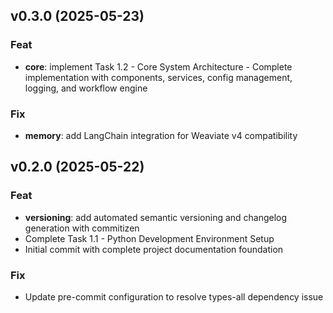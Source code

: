 ## v0.3.0 (2025-05-23)

### Feat

- **core**: implement Task 1.2 - Core System Architecture - Complete implementation with components, services, config management, logging, and workflow engine

### Fix

- **memory**: add LangChain integration for Weaviate v4 compatibility

## v0.2.0 (2025-05-22)

### Feat

- **versioning**: add automated semantic versioning and changelog generation with commitizen
- Complete Task 1.1 - Python Development Environment Setup
- Initial commit with complete project documentation foundation

### Fix

- Update pre-commit configuration to resolve types-all dependency issue

